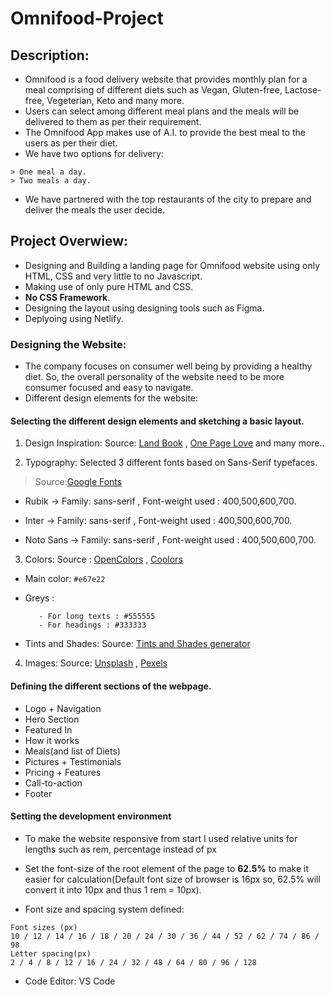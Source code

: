 # Omnifood-Project

## Description: 
- Omnifood is a food delivery website that provides monthly plan for a meal comprising of different diets such as Vegan, Gluten-free, Lactose-free, Vegeterian, Keto and many more.
- Users can select among different meal plans and the meals will be delivered to them as per their requirement.
- The Omnifood App makes use of A.I. to provide the best meal to the users as per their diet.
- We have two options for delivery: 
```
> One meal a day.
> Two meals a day.
```
- We have partnered with the top restaurants of the city to prepare and deliver the meals the user decide.

## Project Overwiew:
- Designing and Building a landing page for Omnifood website using only HTML, CSS and very little to no Javascript.
- Making use of only pure HTML and CSS. 
- **No CSS Framework**.
- Designing the layout using designing tools such as Figma.
- Deplyoing using Netlify.

### Designing the Website:
- The company focuses on consumer well being by providing a healthy diet. So, the overall personality of the website need to be more consumer focused and easy to navigate.
- Different design elements for the website:

#### Selecting the different design elements and sketching a basic layout.

1. Design Inspiration: Source: [Land Book](https://land-book.com/) , [One Page Love](https://onepagelove.com/inspiration) and many more..

2. Typography: Selected 3 different fonts based on Sans-Serif typefaces.
> Source:[Google Fonts](https://fonts.google.com/)
- Rubik -> Family: sans-serif , Font-weight used : 400,500,600,700.
* Inter -> Family: sans-serif , Font-weight used : 400,500,600,700.
+ Noto Sans -> Family: sans-serif , Font-weight used : 400,500,600,700.

3. Colors: Source : [OpenColors](https://yeun.github.io/open-color/) , [Coolors](https://coolors.co/palettes/trending)
- Main color: `#e67e22`
* Greys : 

         - For long texts : #555555
         - For headings : #333333
          
+ Tints and Shades: Source: [Tints and Shades generator](https://maketintsandshades.com/)

4. Images: Source: [Unsplash](https://unsplash.com/) , [Pexels](https://www.pexels.com/)

#### Defining the different sections of the webpage.

- Logo + Navigation
- Hero Section
- Featured In
- How it works
- Meals(and list of Diets)
- Pictures + Testimonials
- Pricing + Features
- Call-to-action
- Footer

#### Setting the development environment

- To make the website responsive from start I used relative units for lengths such as rem, percentage instead of px
* Set the font-size of the root element of the page to **62.5%** to make it easier for calculation(Default font size of browser is 16px so, 62.5% will convert it into 10px and thus 1 rem = 10px).
+ Font size and spacing system defined:
```
Font sizes (px)
10 / 12 / 14 / 16 / 18 / 20 / 24 / 30 / 36 / 44 / 52 / 62 / 74 / 86 / 98
Letter spacing(px)
2 / 4 / 8 / 12 / 16 / 24 / 32 / 48 / 64 / 80 / 96 / 128

```
- Code Editor: VS Code

